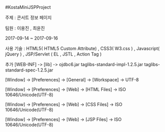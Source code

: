 #KostaMiniJSPProject

주제 : 콘서트 정보 페이지

팀원 : 이용진 , 최윤진

2017-09-14 ~ 2017-09-16

사용 기술 : HTML5( HTML5 Custom Attribute) , CSS3( W3.css ) , Javascript( jQuery ) , JSP/Servlet ( EL , JSTL , Action Tag )

추가 [WEB-INF] -> [lib] -> ojdbc6.jar
			   taglibs-standard-impl-1.2.5.jar
			   taglibs-standard-spec-1.2.5.jar



[Window] -> [Preferences] -> [General] -> [Workspace] -> UTF-8

[Window] -> [Preferences] -> [Web] -> [HTML Files] -> ISO 10646/Unicode(UTF-8)

[Window] -> [Preferences] -> [Web] -> [CSS Files] -> ISO 10646/Unicode(UTF-8)

[Window] -> [Preferences] -> [Web] -> [JSP Files] -> ISO 10646/Unicode(UTF-8)
